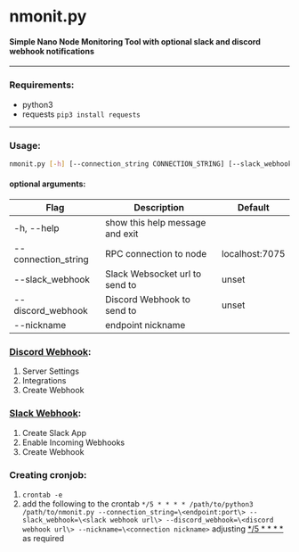 # nmonit.py

#### Simple Nano Node Monitoring Tool with optional slack and discord webhook notifications
---
### Requirements:
* python3 
* requests `pip3 install requests`
---

### Usage:
```bash
nmonit.py [-h] [--connection_string CONNECTION_STRING] [--slack_webhook SLACK] [--discord_webhook DISCORD] --nickname NICKNAME
```
#### optional arguments:
|Flag|Description|Default
|-|-|-|
|-h, --help| show this help message and exit
|--connection_string| RPC connection to node| localhost:7075
|--slack_webhook| Slack Websocket url to send to|unset
|--discord_webhook|Discord Webhook to send to|unset
|--nickname|endpoint nickname|

### [Discord Webhook](https://support.discord.com/hc/en-us/articles/228383668-Intro-to-Webhooks):
1) Server Settings
2) Integrations
3) Create Webhook
### [Slack Webhook](https://api.slack.com/messaging/webhooks):
1) Create Slack App
2) Enable Incoming Webhooks
3) Create Webhook

### Creating cronjob:
1) `crontab -e`
2) add the following to the crontab `*/5 * * * * /path/to/python3 /path/to/nmonit.py --connection_string=\<endpoint:port\> --slack_webhook=\<slack webhook url\> --discord_webhook=\<discord webhook url\> --nickname=\<connection nickname>` adjusting [*/5 * * * *](https://crontab.guru/#*/5_*_*_*_*) as required
